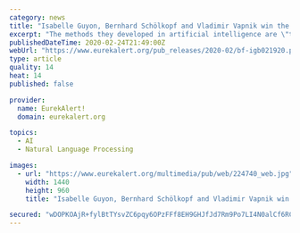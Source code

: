 ```yaml
---
category: news
title: "Isabelle Guyon, Bernhard Schölkopf and Vladimir Vapnik win the BBVA Frontiers Award in ICT"
excerpt: "The methods they developed in artificial intelligence are \"transforming the everyday world, improving fields as diverse as medical diagnosis, computer vision, natural language processing and the monitoring of climate change.\" \"Vapnik, Guyon and Schölkopf,\" the citation continues, \"have collectively performed ground-breaking research that ..."
publishedDateTime: 2020-02-24T21:49:00Z
webUrl: "https://www.eurekalert.org/pub_releases/2020-02/bf-igb021920.php"
type: article
quality: 14
heat: 14
published: false

provider:
  name: EurekAlert!
  domain: eurekalert.org

topics:
  - AI
  - Natural Language Processing

images:
  - url: "https://www.eurekalert.org/multimedia/pub/web/224740_web.jpg"
    width: 1440
    height: 960
    title: "Isabelle Guyon, Bernhard Schölkopf and Vladimir Vapnik win the BBVA Frontiers Award in ICT"

secured: "wDOPKOAjR+fylBtTYsvZC6pqy6OPzFFf8EH9GHJfJd7Rm9Po7LI4N0alCf6RCv3M0y/gbnigKIZL9Bi5q2F9Z3XvZ9NCvIMvpO4EaFZyi86SKAQlmW/1X6oMqbs37tGik9Sly7MmZR8svlU3WK8ZLHLos1ETbXKvP18YySadenjkKf/Iwc1nWcUx5Hw4pYLUE0DACXuOA18OgljDQJ4sA+9pea2kAR0RNhfE+trT/nYZuYxi4tvCB1m6JcLrtpo08U7w1llJ6c9di+P9F+Krc+DD+wHdZPES+H8ozgjH9IF6fBQXYNgpveXi2U65fn+F;p/wBrTHayci2zdSQViLnsA=="
---
```


